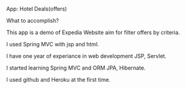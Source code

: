 App: Hotel Deals(offers)

What to accomplish?

This app is a demo of Expedia Website aim for filter offers by criteria.

I used Spring MVC with jsp and html. 

I have one year of experiance in web development JSP, Servlet.

I started learning Spring MVC and ORM JPA, Hibernate.

I used github and Heroku at the first time.

